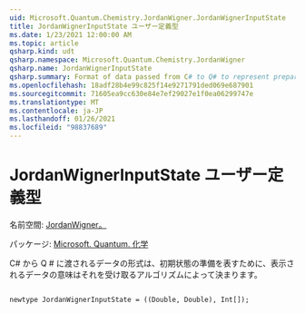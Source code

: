 ```yaml
---
uid: Microsoft.Quantum.Chemistry.JordanWigner.JordanWignerInputState
title: JordanWignerInputState ユーザー定義型
ms.date: 1/23/2021 12:00:00 AM
ms.topic: article
qsharp.kind: udt
qsharp.namespace: Microsoft.Quantum.Chemistry.JordanWigner
qsharp.name: JordanWignerInputState
qsharp.summary: Format of data passed from C# to Q# to represent preparation of the initial state The meaning of the data represented is determined by the algorithm that receives it.
ms.openlocfilehash: 18adf28b4e99c825f14e9271791ded069e687901
ms.sourcegitcommit: 71605ea9cc630e84e7ef29027e1f0ea06299747e
ms.translationtype: MT
ms.contentlocale: ja-JP
ms.lasthandoff: 01/26/2021
ms.locfileid: "98837689"
---
```

# <a name="jordanwignerinputstate-user-defined-type"></a>JordanWignerInputState ユーザー定義型

名前空間: [JordanWigner。](xref:Microsoft.Quantum.Chemistry.JordanWigner)

パッケージ: [Microsoft. Quantum. 化学](https://nuget.org/packages/Microsoft.Quantum.Chemistry)


C# から Q # に渡されるデータの形式は、初期状態の準備を表すために、表示されるデータの意味はそれを受け取るアルゴリズムによって決まります。

```qsharp

newtype JordanWignerInputState = ((Double, Double), Int[]);
```

